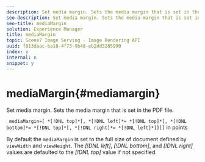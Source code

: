 ```yaml
---
description: Set media margin. Sets the media margin that is set in the PDF file.
seo-description: Set media margin. Sets the media margin that is set in the PDF file.
seo-title: mediaMargin
solution: Experience Manager
title: mediaMargin
topic: Scene7 Image Serving - Image Rendering API
uuid: f813daac-ba18-4f73-9b48-eb2dd3285990
index: y
internal: n
snippet: y
---
```


# mediaMargin{#mediamargin}

Set media margin. Sets the media margin that is set in the PDF file.

 ` mediaMargin=[ *[!DNL top]*[, *[!DNL left]*= *[!DNL top]*[, *[!DNL bottom]*= *[!DNL top]*[, *[!DNL right]*= *[!DNL left]*]]]]` in points

By default the `mediaMargin` is set to the full size of document defined by `viewWidth` and `viewHeight`. The *[!DNL left]*, *[!DNL bottom]*, and *[!DNL right]* values are defaulted to the *[!DNL top]* value if not specified. 
